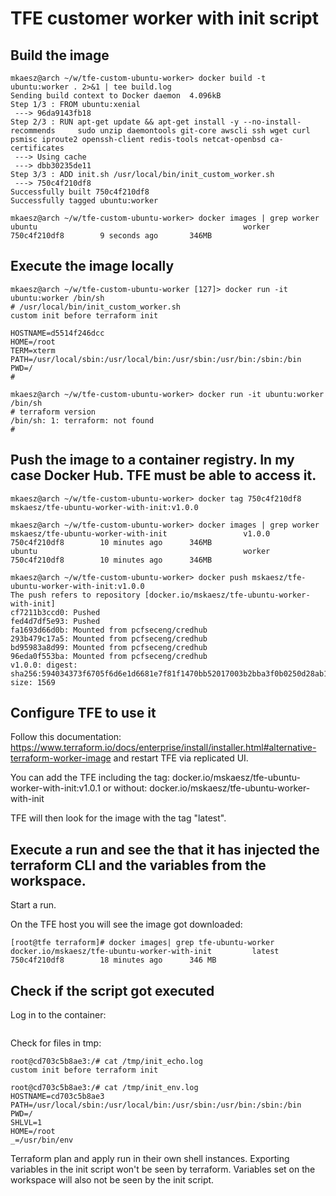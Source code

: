 # TFE customer worker with init script

## Build the image
```
mkaesz@arch ~/w/tfe-custom-ubuntu-worker> docker build -t ubuntu:worker . 2>&1 | tee build.log
Sending build context to Docker daemon  4.096kB
Step 1/3 : FROM ubuntu:xenial
 ---> 96da9143fb18
Step 2/3 : RUN apt-get update && apt-get install -y --no-install-recommends     sudo unzip daemontools git-core awscli ssh wget curl psmisc iproute2 openssh-client redis-tools netcat-openbsd ca-certificates
 ---> Using cache
 ---> dbb30235de11
Step 3/3 : ADD init.sh /usr/local/bin/init_custom_worker.sh
 ---> 750c4f210df8
Successfully built 750c4f210df8
Successfully tagged ubuntu:worker

mkaesz@arch ~/w/tfe-custom-ubuntu-worker> docker images | grep worker
ubuntu                                              worker                              750c4f210df8        9 seconds ago       346MB
```

## Execute the image locally
```
mkaesz@arch ~/w/tfe-custom-ubuntu-worker [127]> docker run -it ubuntu:worker /bin/sh
# /usr/local/bin/init_custom_worker.sh
custom init before terraform init

HOSTNAME=d5514f246dcc
HOME=/root
TERM=xterm
PATH=/usr/local/sbin:/usr/local/bin:/usr/sbin:/usr/bin:/sbin:/bin
PWD=/
# 

mkaesz@arch ~/w/tfe-custom-ubuntu-worker> docker run -it ubuntu:worker /bin/sh
# terraform version
/bin/sh: 1: terraform: not found
# 
```

## Push the image to a container registry. In my case Docker Hub. TFE must be able to access it.
```
mkaesz@arch ~/w/tfe-custom-ubuntu-worker> docker tag 750c4f210df8 mskaesz/tfe-ubuntu-worker-with-init:v1.0.0

mkaesz@arch ~/w/tfe-custom-ubuntu-worker> docker images | grep worker
mskaesz/tfe-ubuntu-worker-with-init                 v1.0.0                              750c4f210df8        10 minutes ago      346MB
ubuntu                                              worker                              750c4f210df8        10 minutes ago      346MB

mkaesz@arch ~/w/tfe-custom-ubuntu-worker> docker push mskaesz/tfe-ubuntu-worker-with-init:v1.0.0
The push refers to repository [docker.io/mskaesz/tfe-ubuntu-worker-with-init]
cf7211b3ccd0: Pushed 
fed4d7df5e93: Pushed 
fa1693d66d0b: Mounted from pcfseceng/credhub 
293b479c17a5: Mounted from pcfseceng/credhub 
bd95983a8d99: Mounted from pcfseceng/credhub 
96eda0f553ba: Mounted from pcfseceng/credhub 
v1.0.0: digest: sha256:594034373f6705f6d6e1d6681e7f81f1470bb52017003b2bba3f0b0250d28ab1 size: 1569
```

## Configure TFE to use it
Follow this documentation: https://www.terraform.io/docs/enterprise/install/installer.html#alternative-terraform-worker-image
and restart TFE via replicated UI.

You can add the TFE including the tag: docker.io/mskaesz/tfe-ubuntu-worker-with-init:v1.0.1
or
without: docker.io/mskaesz/tfe-ubuntu-worker-with-init

TFE will then look for the image with the tag "latest".

## Execute a run and see the that it has injected the terraform CLI and the variables from the workspace.
Start a run.

On the TFE host you will see the image got downloaded:

```
[root@tfe terraform]# docker images| grep tfe-ubuntu-worker
docker.io/mskaesz/tfe-ubuntu-worker-with-init         latest                  750c4f210df8        18 minutes ago      346 MB
```

## Check if the script got executed

Log in to the container:
```

```

Check for files in tmp:
```
root@cd703c5b8ae3:/# cat /tmp/init_echo.log 
custom init before terraform init

root@cd703c5b8ae3:/# cat /tmp/init_env.log 
HOSTNAME=cd703c5b8ae3
PATH=/usr/local/sbin:/usr/local/bin:/usr/sbin:/usr/bin:/sbin:/bin
PWD=/
SHLVL=1
HOME=/root
_=/usr/bin/env

```

Terraform plan and apply run in their own shell instances. Exporting variables in the init script won't be seen by terraform. Variables set on the workspace will also not be seen by the init script.
